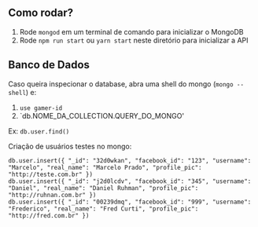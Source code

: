## Como rodar?

1. Rode `mongod` em um terminal de comando para inicializar o MongoDB
2. Rode `npm run start` ou `yarn start` neste diretório para inicializar a API

## Banco de Dados

Caso queira inspecionar o database, abra uma shell do mongo (`mongo --shell`) e:
1. `use gamer-id`
2. `db.NOME_DA_COLLECTION.QUERY_DO_MONGO'

Ex: `db.user.find()`

Criação de usuários testes no mongo:
```
db.user.insert({ "_id": "32d0wkan", "facebook_id": "123", "username": "Marcelo", "real_name": "Marcelo Prado", "profile_pic": "http://teste.com.br" })
db.user.insert({ "_id": "j2d0lcdv", "facebook_id": "345", "username": "Daniel", "real_name": "Daniel Ruhman", "profile_pic": "http://ruhnan.com.br" })
db.user.insert({ "_id": "00239dmq", "facebook_id": "999", "username": "Frederico", "real_name": "Fred Curti", "profile_pic": "http://fred.com.br" })
```
